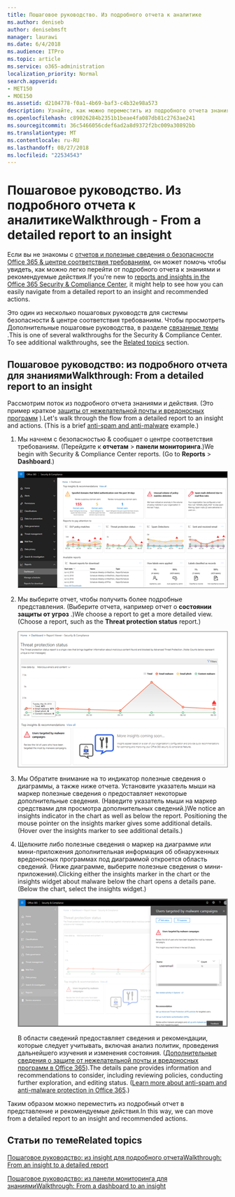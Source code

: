 ```yaml
---
title: Пошаговое руководство. Из подробного отчета к аналитике
ms.author: deniseb
author: denisebmsft
manager: laurawi
ms.date: 6/4/2018
ms.audience: ITPro
ms.topic: article
ms.service: o365-administration
localization_priority: Normal
search.appverid:
- MET150
- MOE150
ms.assetid: d2104778-f0a1-4b69-baf3-c4b32e98a573
description: Узнайте, как можно переместить из подробного отчета знаниями с рекомендованные действия в системы &amp; центре соответствия требованиям.
ms.openlocfilehash: c89026284b2351b1beae4fa087db81c2763ae241
ms.sourcegitcommit: 36c5466056cdef6ad2a8d9372f2bc009a30892bb
ms.translationtype: MT
ms.contentlocale: ru-RU
ms.lasthandoff: 08/27/2018
ms.locfileid: "22534543"
---
```

# <a name="walkthrough---from-a-detailed-report-to-an-insight"></a><span data-ttu-id="8cde0-103">Пошаговое руководство. Из подробного отчета к аналитике</span><span class="sxs-lookup"><span data-stu-id="8cde0-103">Walkthrough - From a detailed report to an insight</span></span>

<span data-ttu-id="8cde0-104">Если вы не знакомы с [отчетов и полезные сведения о безопасности Office 365 &amp; центре соответствия требованиям](reports-and-insights-in-security-and-compliance.md), он может помочь чтобы увидеть, как можно легко перейти от подробного отчета к знаниями и рекомендуемые действия.</span><span class="sxs-lookup"><span data-stu-id="8cde0-104">If you're new to [reports and insights in the Office 365 Security &amp; Compliance Center](reports-and-insights-in-security-and-compliance.md), it might help to see how you can easily navigate from a detailed report to an insight and recommended actions.</span></span> 
  
<span data-ttu-id="8cde0-p101">Это один из несколько пошаговых руководств для системы безопасности &amp; центре соответствия требованиям. Чтобы просмотреть Дополнительные пошаговые руководства, в разделе [связанные темы](#related-topics) .</span><span class="sxs-lookup"><span data-stu-id="8cde0-p101">This is one of several walkthroughs for the Security &amp; Compliance Center. To see additional walkthroughs, see the [Related topics](#related-topics) section.</span></span> 
  
## <a name="walkthrough-from-a-detailed-report-to-an-insight"></a><span data-ttu-id="8cde0-107">Пошаговое руководство: из подробного отчета для знаниями</span><span class="sxs-lookup"><span data-stu-id="8cde0-107">Walkthrough: From a detailed report to an insight</span></span>

<span data-ttu-id="8cde0-p102">Рассмотрим поток из подробного отчета знаниями и действия. (Это пример краткое [защиты от нежелательной почты и вредоносных программ](anti-spam-and-anti-malware-protection.md) ).</span><span class="sxs-lookup"><span data-stu-id="8cde0-p102">Let's walk through the flow from a detailed report to an insight and actions. (This is a brief [anti-spam and anti-malware](anti-spam-and-anti-malware-protection.md) example.)</span></span> 
  
1. <span data-ttu-id="8cde0-p103">Мы начнем с безопасностью &amp; сообщает о центре соответствия требованиям. (Перейдите к **отчетам** \> **панели мониторинга**.)</span><span class="sxs-lookup"><span data-stu-id="8cde0-p103">We begin with Security &amp; Compliance Center reports. (Go to **Reports** \> **Dashboard**.)</span></span>
    
    ![В разделе Безопасность &amp; центре соответствия требованиям, чтобы перейти к отчетам \> панели мониторинга](media/68f3bb7c-b4f7-4cca-904b-478643a93c94.png)
  
2. <span data-ttu-id="8cde0-p104">Мы выберите отчет, чтобы получить более подробные представления. (Выберите отчета, например отчет о **состоянии защиты от угроз** .)</span><span class="sxs-lookup"><span data-stu-id="8cde0-p104">We choose a report to get a more detailed view. (Choose a report, such as the **Threat protection status** report.)</span></span> 
    
    ![Отчет о состоянии угроз защиты отображение полезные сведения о](media/f47d7dbd-816a-47ba-b8db-53919fbed192.png)
  
3. <span data-ttu-id="8cde0-p105">Мы Обратите внимание на то индикатор полезные сведения о диаграммы, а также ниже отчета. Установите указатель мыши на маркер полезные сведения о предоставляет некоторые дополнительные сведения. (Наведите указатель мыши на маркер средствами для просмотра дополнительных сведений.)</span><span class="sxs-lookup"><span data-stu-id="8cde0-p105">We notice an insights indicator in the chart as well as below the report. Positioning the mouse pointer on the insights marker gives some additional details. (Hover over the insights marker to see additional details.)</span></span>
    
4. <span data-ttu-id="8cde0-p106">Щелкните либо полезные сведения о маркер на диаграмме или мини-приложения дополнительная информация об обнаруженных вредоносных программах под диаграммой откроется область сведений. (Ниже диаграмме, выберите полезные сведения о мини-приложения).</span><span class="sxs-lookup"><span data-stu-id="8cde0-p106">Clicking either the insights marker in the chart or the insights widget about malware below the chart opens a details pane. (Below the chart, select the insights widget.)</span></span>
    
    ![Подробные сведения об дополнительная информация об обнаруженных вредоносных программах](media/2c8bccc5-ca4e-4bb9-ad4c-55fcee0535b7.png)
  
    <span data-ttu-id="8cde0-p107">В области сведений предоставляет сведения и рекомендации, которые следует учитывать, включая анализ политик, проведения дальнейшего изучения и изменения состояния. ([Дополнительные сведения о защите от нежелательной почты и вредоносных программ в Office 365](anti-spam-and-anti-malware-protection.md)).</span><span class="sxs-lookup"><span data-stu-id="8cde0-p107">The details pane provides information and recommendations to consider, including reviewing policies, conducting further exploration, and editing status. ([Learn more about anti-spam and anti-malware protection in Office 365](anti-spam-and-anti-malware-protection.md).)</span></span>
    
<span data-ttu-id="8cde0-124">Таким образом можно переместить из подробный отчет в представление и рекомендуемые действия.</span><span class="sxs-lookup"><span data-stu-id="8cde0-124">In this way, we can move from a detailed report to an insight and recommended actions.</span></span> 
  
## <a name="related-topics"></a><span data-ttu-id="8cde0-125">Статьи по теме</span><span class="sxs-lookup"><span data-stu-id="8cde0-125">Related topics</span></span>

[<span data-ttu-id="8cde0-126">Пошаговое руководство: из insight для подробного отчета</span><span class="sxs-lookup"><span data-stu-id="8cde0-126">Walkthrough: From an insight to a detailed report</span></span>](from-an-insight-to-a-detailed-report.md)
  
[<span data-ttu-id="8cde0-127">Пошаговое руководство: из панели мониторинга для знаниями</span><span class="sxs-lookup"><span data-stu-id="8cde0-127">Walkthrough: From a dashboard to an insight</span></span>](from-a-dashboard-to-an-insight.md)
  

